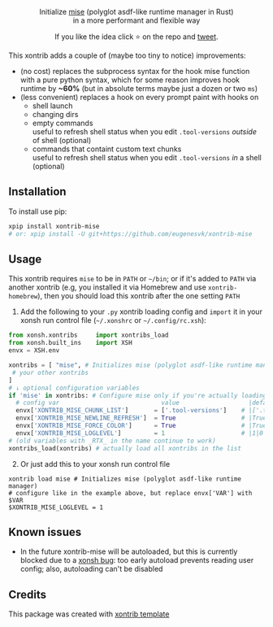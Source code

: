 <p align="center">
Initialize <a href="https://github.com/jdx/mise" target="_blank">mise</a> (polyglot asdf-like runtime manager in Rust)</br>
in a more performant and flexible way
</p>

<p align="center">  
If you like the idea click ⭐ on the repo and <a href="https://twitter.com/intent/tweet?text=Nice%20xontrib%20for%20the%20xonsh%20shell!&url=https://github.com/eugenesvk/xontrib-mise" target="_blank">tweet</a>.
</p>

This xontrib adds a couple of (maybe too tiny to notice) improvements:

  - (no cost) replaces the subprocess syntax for the hook mise function with a pure python syntax, which for some reason improves hook runtime by __~60%__ (but in absolute terms maybe just a dozen or two `ms`)
  - (less convenient) replaces a hook on every prompt paint with hooks on
    - shell launch
    - changing dirs
    - empty commands</br>
      useful to refresh shell status when you edit `.tool-versions` _outside_ of shell (optional)
    - commands that containt custom text chunks</br>
      useful to refresh shell status when you edit `.tool-versions`  _in_ a shell (optional)

## Installation

To install use pip:

```bash
xpip install xontrib-mise
# or: xpip install -U git+https://github.com/eugenesvk/xontrib-mise
```

## Usage

This xontrib requires `mise` to be in `PATH` or `~/bin`; or if it's added to `PATH` via another xontrib (e.g, you installed it via Homebrew and use `xontrib-homebrew`), then you should load this xontrib after the one setting `PATH`

1. Add the following to your `.py` xontrib loading config and `import` it in your xonsh run control file (`~/.xonshrc` or `~/.config/rc.xsh`):
```py
from xonsh.xontribs 	import xontribs_load
from xonsh.built_ins	import XSH
envx = XSH.env

xontribs = [ "mise", # Initializes mise (polyglot asdf-like runtime manager)
 # your other xontribs
]
# ↓ optional configuration variables
if 'mise' in xontribs: # Configure mise only if you're actually loading
  # config var                        	  value             	  |default|alt_cmd¦ comment
  envx['XONTRIB_MISE_CHUNK_LIST']     	= ['.tool-versions']	# |['.tool-versions']|False¦ (feeble attempts to track edits to `.tool-versions` in the command line) update mise status if command contains any of the string chunks in this list; False to disable this listener completely
  envx['XONTRIB_MISE_NEWLINE_REFRESH']	= True              	# |True|False¦ update mise status if command is empty (e.g, ⏎ on a blank line to refresh after editing `.tool-versions` in a text editor); False to disable this listener completely
  envx['XONTRIB_MISE_FORCE_COLOR']    	= True              	# |True|False¦ preserve colored mise output
  envx['XONTRIB_MISE_LOGLEVEL']       	= 1                 	# |1|0¦ print xontrib log messages: 0 none, 1 error; 'mise' stderr is always passed through
# (old variables with _RTX_ in the name continue to work)
xontribs_load(xontribs) # actually load all xontribs in the list
```

2. Or just add this to your xonsh run control file
```xsh
xontrib load mise # Initializes mise (polyglot asdf-like runtime manager)
# configure like in the example above, but replace envx['VAR'] with $VAR
$XONTRIB_MISE_LOGLEVEL = 1
```

## Known issues

- In the future xontrib-mise will be autoloaded, but this is currently blocked due to a [xonsh bug](https://github.com/xonsh/xonsh/issues/5020): too early autoload prevents reading user config; also, autoloading can't be disabled

## Credits

This package was created with [xontrib template](https://github.com/xonsh/xontrib-template)
